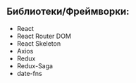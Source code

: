 ## Библиотеки/Фреймворки:
- React
- React Router DOM
- React Skeleton
- Axios
- Redux
- Redux-Saga
- date-fns
